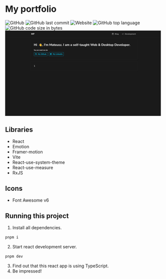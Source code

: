 # My portfolio

![GitHub](https://img.shields.io/github/license/MateuszPerczak/mateuszperczak.github.io?style=flat-square)
![GitHub last commit](https://img.shields.io/github/last-commit/MateuszPerczak/mateuszperczak.github.io?style=flat-square)
![Website](https://img.shields.io/website?style=flat-square&url=https://mateuszperczak.netlify.app/)
![GitHub top language](https://img.shields.io/github/languages/top/MateuszPerczak/mateuszperczak.github.io?style=flat-square)
![GitHub code size in bytes](https://img.shields.io/github/languages/code-size/MateuszPerczak/mateuszperczak.github.io?style=flat-square)
![Website preview](./images/preview.png)

## Libraries

- React
- Emotion
- Framer-motion
- Vite
- React-use-system-theme
- React-use-measure
- RxJS

## Icons

- Font Awesome v6

## Running this project

1. Install all dependencies.

```sh
pnpm i
```

2. Start react development server.

```sh
pnpm dev
```

3. Find out that this react app is using TypeScript.
4. Be impressed!
